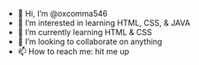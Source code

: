 - 👋 Hi, I’m @oxcomma546
- 👀 I’m interested in learning HTML, CSS, & JAVA
- 🌱 I’m currently learning HTML & CSS
- 💞️ I’m looking to collaborate on anything
- 📫 How to reach me: hit me up

<!---
oxcomma546/oxcomma546 is a ✨ special ✨ repository because its `README.md` (this file) appears on your GitHub profile.
You can click the Preview link to take a look at your changes.
--->
